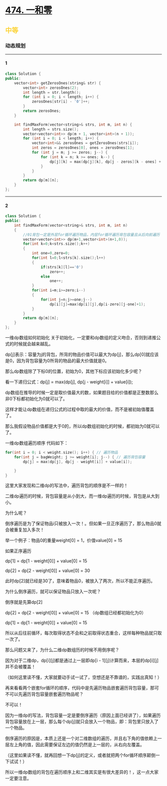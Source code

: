 # [474. 一和零](https://leetcode.cn/problems/ones-and-zeroes/)  
## <font color=#FCD337>中等</font>
### **动态规划**
***
#### 1
```cpp
class Solution {
public:
    vector<int> getZerosOnes(string& str) {
        vector<int> zerosOnes(2);
        int length = str.length();
        for (int i = 0; i < length; i++) {
            zerosOnes[str[i] - '0']++;
        }
        return zerosOnes;
    }

    int findMaxForm(vector<string>& strs, int m, int n) {
        int length = strs.size();
        vector<vector<int>> dp(m + 1, vector<int>(n + 1));
        for (int i = 0; i < length; i++) {
            vector<int>&& zerosOnes = getZerosOnes(strs[i]);
            int zeros = zerosOnes[0], ones = zerosOnes[1];
            for (int j = m; j >= zeros; j--) {
                for (int k = n; k >= ones; k--) {
                    dp[j][k] = max(dp[j][k], dp[j - zeros][k - ones] + 1);
                }
            }
        }
        return dp[m][n];
    }
};
```
***
#### 2
```cpp
class Solution {
public:
    int findMaxForm(vector<string>& strs, int m, int n) 
    {
        //01背包一定是外层for循环遍历物品，内层for循环遍历背包容量且从后向前遍历
        vector<vector<int>> dp(m+1,vector<int>(n+1,0));
        for(int k=0;k<strs.size();k++)
        {
            int one=0,zero=0;
            for(int l=0;l<strs[k].size();l++)
            {
                if(strs[k][l]=='0')
                    zero++;
                else
                    one++;
            }
            for(int i=m;i>=zero;i--)
            {
                for(int j=n;j>=one;j--)
                    dp[i][j]=max(dp[i][j],dp[i-zero][j-one]+1);
            }
        }
        return dp[m][n];
    }
};
```
一维dp数组如何初始化
关于初始化，一定要和dp数组的定义吻合，否则到递推公式的时候就会越来越乱。

dp[j]表示：容量为j的背包，所背的物品价值可以最大为dp[j]，那么dp[0]就应该是0，因为背包容量为0所背的物品的最大价值就是0。

那么dp数组除了下标0的位置，初始为0，其他下标应该初始化多少呢？

看一下递归公式：dp[j] = max(dp[j], dp[j - weight[i]] + value[i]);

dp数组在推导的时候一定是取价值最大的数，如果题目给的价值都是正整数那么非0下标都初始化为0就可以了。

这样才能让dp数组在递归公式的过程中取的最大的价值，而不是被初始值覆盖了。

那么我假设物品价值都是大于0的，所以dp数组初始化的时候，都初始为0就可以了。

一维dp数组遍历顺序
代码如下：
```cpp
for(int i = 0; i < weight.size(); i++) { // 遍历物品
    for(int j = bagWeight; j >= weight[i]; j--) { // 遍历背包容量
        dp[j] = max(dp[j], dp[j - weight[i]] + value[i]);

    }
}
```
这里大家发现和二维dp的写法中，遍历背包的顺序是不一样的！

二维dp遍历的时候，背包容量是从小到大，而一维dp遍历的时候，背包是从大到小。

为什么呢？

倒序遍历是为了保证物品i只被放入一次！。但如果一旦正序遍历了，那么物品0就会被重复加入多次！

举一个例子：物品0的重量weight[0] = 1，价值value[0] = 15

如果正序遍历

dp[1] = dp[1 - weight[0]] + value[0] = 15

dp[2] = dp[2 - weight[0]] + value[0] = 30

此时dp[2]就已经是30了，意味着物品0，被放入了两次，所以不能正序遍历。

为什么倒序遍历，就可以保证物品只放入一次呢？

倒序就是先算dp[2]

dp[2] = dp[2 - weight[0]] + value[0] = 15 （dp数组已经都初始化为0）

dp[1] = dp[1 - weight[0]] + value[0] = 15

所以从后往前循环，每次取得状态不会和之前取得状态重合，这样每种物品就只取一次了。

那么问题又来了，为什么二维dp数组历的时候不用倒序呢？

因为对于二维dp，dp[i][j]都是通过上一层即dp[i - 1][j]计算而来，本层的dp[i][j]并不会被覆盖！

（如何这里读不懂，大家就要动手试一试了，空想还是不靠谱的，实践出真知！）

再来看看两个嵌套for循环的顺序，代码中是先遍历物品嵌套遍历背包容量，那可不可以先遍历背包容量嵌套遍历物品呢？

不可以！

因为一维dp的写法，背包容量一定是要倒序遍历（原因上面已经讲了），如果遍历背包容量放在上一层，那么每个dp[j]就只会放入一个物品，即：背包里只放入了一个物品。

倒序遍历的原因是，本质上还是一个对二维数组的遍历，并且右下角的值依赖上一层左上角的值，因此需要保证左边的值仍然是上一层的，从右向左覆盖。

（这里如果读不懂，就再回想一下dp[j]的定义，或者就把两个for循环顺序颠倒一下试试！）

所以一维dp数组的背包在遍历顺序上和二维其实是有很大差异的！，这一点大家一定要注意。